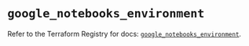 # `google_notebooks_environment`

Refer to the Terraform Registry for docs: [`google_notebooks_environment`](https://registry.terraform.io/providers/hashicorp/google/4.85.0/docs/resources/notebooks_environment).
